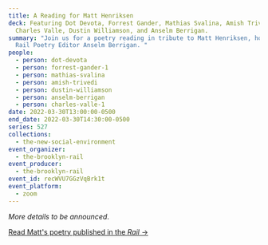 ```yaml
---
title: A Reading for Matt Henriksen
deck: Featuring Dot Devota, Forrest Gander, Mathias Svalina, Amish Trivedi,
  Charles Valle, Dustin Williamson, and Anselm Berrigan.
summary: "Join us for a poetry reading in tribute to Matt Henriksen, hosted by
  Rail Poetry Editor Anselm Berrigan. "
people:
  - person: dot-devota
  - person: forrest-gander-1
  - person: mathias-svalina
  - person: amish-trivedi
  - person: dustin-williamson
  - person: anselm-berrigan
  - person: charles-valle-1
date: 2022-03-30T13:00:00-0500
end_date: 2022-03-30T14:30:00-0500
series: 527
collections:
  - the-new-social-environment
event_organizer:
  - the-brooklyn-rail
event_producer:
  - the-brooklyn-rail
event_id: recWVU7GGzVqBrk1t
event_platform:
  - zoom
---
```

*More details to be announced*. 

[Read Matt's poetry published in the *Rail* →](https://brooklynrail.org/contributor/matthew-henriksen)